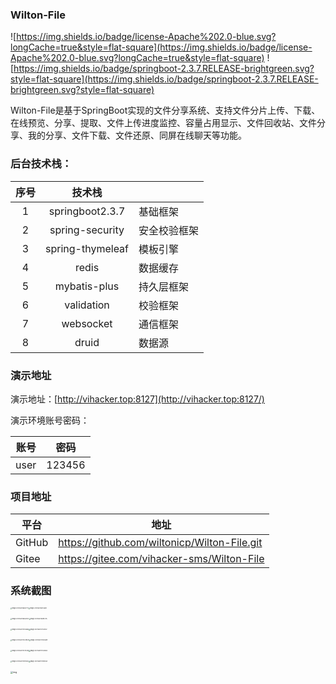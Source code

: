 ### Wilton-File

![https://img.shields.io/badge/license-Apache%202.0-blue.svg?longCache=true&style=flat-square](https://img.shields.io/badge/license-Apache%202.0-blue.svg?longCache=true&style=flat-square)
![https://img.shields.io/badge/springboot-2.3.7.RELEASE-brightgreen.svg?style=flat-square](https://img.shields.io/badge/springboot-2.3.7.RELEASE-brightgreen.svg?style=flat-square)

Wilton-File是基于SpringBoot实现的文件分享系统、支持文件分片上传、下载、在线预览、分享、提取、文件上传进度监控、容量占用显示、文件回收站、文件分享、我的分享、文件下载、文件还原、同屏在线聊天等功能。

### 后台技术栈：

| 序号 |      技术栈      |              |
| :--: | :--------------: | ------------ |
|  1   | springboot2.3.7  | 基础框架     |
|  2   |  spring-security  | 安全校验框架 |
|  3   | spring-thymeleaf | 模板引擎     |
|  4   |      redis       | 数据缓存     |
|  5   |   mybatis-plus   | 持久层框架   |
|  6   |    validation    | 校验框架     |
|  7   |    websocket     | 通信框架     |
|  8   |      druid       | 数据源       |

###  演示地址

演示地址：[http://vihacker.top:8127](http://vihacker.top:8127/)

演示环境账号密码：

| 账号 |  密码  |
| :--: | :----: |
| user | 123456 |

###  项目地址

| 平台   | 地址                                       |
| ------ | ------------------------------------------ |
| GitHub | https://github.com/wiltonicp/Wilton-File.git |
| Gitee  | https://gitee.com/vihacker-sms/Wilton-File |

###  系统截图

<img src="https://oss.wiltonic.cn/image-20210601165617771.png" alt="image-20210601165617771" style="zoom: 15%;" /><img src="https://oss.wiltonic.cn/image-20210601165738810.png" alt="image-20210601165738810" style="zoom:15%;" />

<img src="https://oss.wiltonic.cn/image-20210601165830120.png" alt="image-20210601165830120" style="zoom:15%;" /><img src="https://oss.wiltonic.cn/image-20210601165923115.png" alt="image-20210601165923115" style="zoom:15%;" />

<img src="https://oss.wiltonic.cn/image-20210601170058168.png" alt="image-20210601170058168" style="zoom:15%;" /><img src="https://oss.wiltonic.cn/image-20210601170130132.png" alt="image-20210601170130132" style="zoom:15%;" />

<img src="https://oss.wiltonic.cn/image-20210601170239239.png" alt="image-20210601170239239" style="zoom:15%;" /><img src="https://oss.wiltonic.cn/image-20210601170318809.png" alt="image-20210601170318809" style="zoom:15%;" />

<img src="https://oss.wiltonic.cn/image-20210601170415782.png" alt="image-20210601170415782" style="zoom:15%;" /><img src="https://oss.wiltonic.cn/image-20210601170520655.png" alt="image-20210601170520655" style="zoom:15%;" />

<img src="https://oss.wiltonic.cn/image-20210601170901827.png" alt="image-20210601170901827" style="zoom:15%;" /><img src="https://oss.wiltonic.cn/image-20210601170952585.png" alt="image-20210601170952585" style="zoom:15%;" />

<img src="https://oss.wiltonic.cn/watermark,type_ZmFuZ3poZW5naGVpdGk,shadow_10,text_aHR0cHM6Ly9ibG9nLmNzZG4ubmV0L2hfal9jXzEyMw==,size_16,color_FFFFFF,t_70-20210601171025804.png" alt="img" style="zoom:25%;" />















